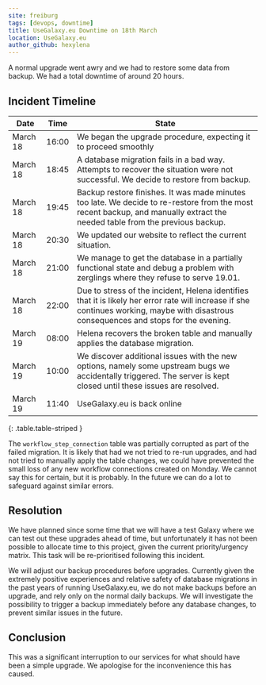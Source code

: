 ```yaml
---
site: freiburg
tags: [devops, downtime]
title: UseGalaxy.eu Downtime on 18th March
location: UseGalaxy.eu
author_github: hexylena
---
```


A normal upgrade went awry and we had to restore some data from backup. We had a total downtime of around 20 hours.

## Incident Timeline

Date     | Time  | State
-----    | ----  | ---
March 18 | 16:00 | We began the upgrade procedure, expecting it to proceed smoothly
March 18 | 18:45 | A database migration fails in a bad way. Attempts to recover the situation were not successful. We decide to restore from backup.
March 18 | 19:45 | Backup restore finishes. It was made minutes too late. We decide to re-restore from the most recent backup, and manually extract the needed table from the previous backup.
March 18 | 20:30 | We updated our website to reflect the current situation.
March 18 | 21:00 | We manage to get the database in a partially functional state and debug a problem with zerglings where they refuse to serve 19.01.
March 18 | 22:00 | Due to stress of the incident, Helena identifies that it is likely her error rate will increase if she continues working, maybe with disastrous consequences and stops for the evening.
March 19 | 08:00 | Helena recovers the broken table and manually applies the database migration.
March 19 | 10:00 | We discover additional issues with the new options, namely some upstream bugs we accidentally triggered. The server is kept closed until these issues are resolved.
March 19 | 11:40 | UseGalaxy.eu is back online
{: .table.table-striped }

The `workflow_step_connection` table was partially corrupted as part of the
failed migration. It is likely that had we not tried to re-run upgrades, and
had not tried to manually apply the table changes, we could have prevented the
small loss of any new workflow connections created on Monday. We cannot say
this for certain, but it is probably. In the future we can do a lot to
safeguard against similar errors.

## Resolution

We have planned since some time that we will have a test Galaxy where we can
test out these upgrades ahead of time, but unfortunately it has not been
possible to allocate time to this project, given the current priority/urgency
matrix. This task will be re-prioritised following this incident.

We will adjust our backup procedures before upgrades. Currently given the
extremely positive experiences and relative safety of database migrations in
the past years of running UseGalaxy.eu, we do not make backups before an
upgrade, and rely only on the normal daily backups. We will investigate the
possibility to trigger a backup immediately before any database changes, to
prevent similar issues in the future.

## Conclusion

This was a significant interruption to our services for what should have been a
simple upgrade. We apologise for the inconvenience this has caused.
